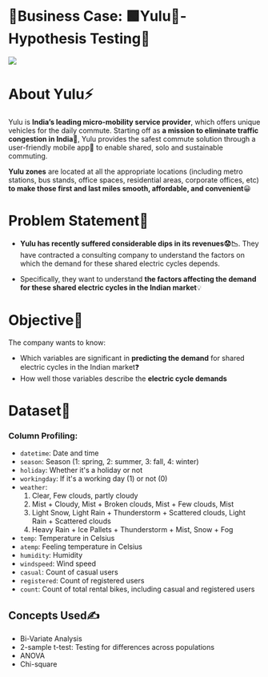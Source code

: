 # **📃Business Case: 🟩Yulu🚴- Hypothesis Testing🧪**

<img src="https://raw.githubusercontent.com/sankaransms/SQL_50_LeetCode/main/Yulu.PNG?token=GHSAT0AAAAAACQELVJ7YSYFUZYVPPGD7MEGZQTSWSQ">

# **About Yulu⚡**

Yulu is **India’s leading micro-mobility service provider**, which offers unique vehicles for the daily commute. Starting off as **a mission to eliminate traffic congestion in India🚦**, Yulu provides the safest commute solution through a user-friendly mobile app📱 to enable shared, solo and sustainable commuting.

**Yulu zones** are located at all the appropriate locations (including metro stations, bus stands, office spaces, residential areas, corporate offices, etc) **to make those first and last miles smooth, affordable, and convenient**😀

# **Problem Statement👀**
* **Yulu has recently suffered considerable dips in its revenues😟📉**. They have contracted a consulting company to understand the factors on which the demand for these shared electric cycles depends.

* Specifically, they want to understand **the factors affecting the demand for these shared electric cycles in the Indian market**💡

# **Objective🎯**

The company wants to know:

*  Which variables are significant in **predicting the demand** for shared electric cycles in the Indian market❓
* How well those variables describe the **electric cycle demands**

# **Dataset📃**

### **Column Profiling:**

- `datetime`: Date and time
- `season`: Season (1: spring, 2: summer, 3: fall, 4: winter)
- `holiday`: Whether it's a holiday or not
- `workingday`: If it's a working day (1) or not (0)
- `weather`:
  1. Clear, Few clouds, partly cloudy
  2. Mist + Cloudy, Mist + Broken clouds, Mist + Few clouds, Mist
  3. Light Snow, Light Rain + Thunderstorm + Scattered clouds, Light Rain + Scattered clouds
  4. Heavy Rain + Ice Pallets + Thunderstorm + Mist, Snow + Fog
- `temp`: Temperature in Celsius
- `atemp`: Feeling temperature in Celsius
- `humidity`: Humidity
- `windspeed`: Wind speed
- `casual`: Count of casual users
- `registered`: Count of registered users
- `count`: Count of total rental bikes, including casual and registered users

## **Concepts Used✍**

- Bi-Variate Analysis
- 2-sample t-test: Testing for differences across populations
- ANOVA
- Chi-square
